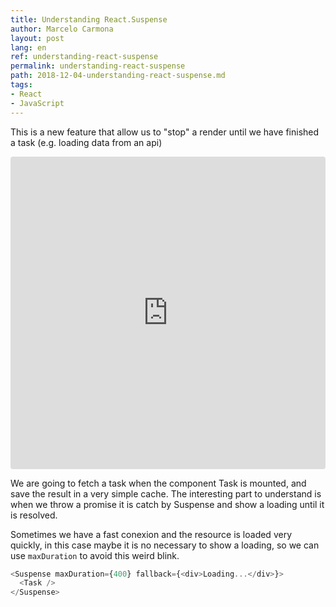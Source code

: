 ```yaml
---
title: Understanding React.Suspense
author: Marcelo Carmona
layout: post
lang: en
ref: understanding-react-suspense
permalink: understanding-react-suspense
path: 2018-12-04-understanding-react-suspense.md
tags:
- React
- JavaScript
---
```


This is a new feature that allow us to "stop" a render until we have finished a task (e.g. loading data from an api)

<iframe src="https://codesandbox.io/embed/6wnrnmyq43" style="width:100%; height:500px; border:0; border-radius: 4px; overflow:hidden;" sandbox="allow-modals allow-forms allow-popups allow-scripts allow-same-origin"></iframe>

We are going to fetch a task when the component Task is mounted, and save the result in a very simple cache.
The interesting part to understand is when we throw a promise it is catch by Suspense and show a loading until it is resolved.

Sometimes we have a fast conexion and the resource is loaded very quickly, in this case maybe it is no necessary to show a loading, so we can use `maxDuration` to avoid this weird blink.

```javascript
<Suspense maxDuration={400} fallback={<div>Loading...</div>}>
  <Task />
</Suspense>
```
